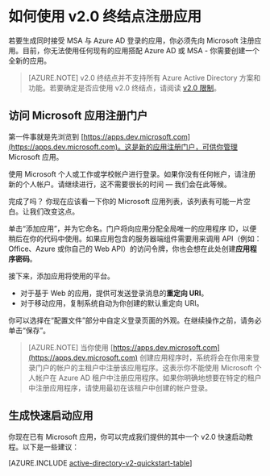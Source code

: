 <properties
	pageTitle="v2.0 应用注册 | Azure"
	description="如何使用 v2.0 终结点向 Microsoft 注册应用以启用登录和访问 Microsoft 服务"
	services="active-directory"
	documentationCenter=""
	authors="dstrockis"
	manager="mbaldwin"
	editor=""/>  


<tags
	ms.service="active-directory"
	ms.workload="identity"
	ms.tgt_pltfrm="na"
	ms.devlang="na"
	ms.topic="article"
	ms.date="09/16/2016"
	ms.author="dastrock"
   	wacn.date="10/25/2016"/>  


# 如何使用 v2.0 终结点注册应用

若要生成同时接受 MSA 与 Azure AD 登录的应用，你必须先向 Microsoft 注册应用。目前，你无法使用任何现有的应用搭配 Azure AD 或 MSA - 你需要创建一个全新的应用。

> [AZURE.NOTE]
	v2.0 终结点并不支持所有 Azure Active Directory 方案和功能。若要确定是否应使用 v2.0 终结点，请阅读 [v2.0 限制](/documentation/articles/active-directory-v2-limitations/)。

## 访问 Microsoft 应用注册门户
第一件事就是先浏览到 [https://apps.dev.microsoft.com](https://apps.dev.microsoft.com)。这是新的应用注册门户，可供你管理 Microsoft 应用。

使用 Microsoft 个人或工作或学校帐户进行登录。如果你没有任何帐户，请注册新的个人帐户。请继续进行，这不需要很长的时间 — 我们会在此等候。

完成了吗？ 你现在应该看一下你的 Microsoft 应用列表，该列表有可能一片空白。让我们改变这点。

单击“添加应用”，并为它命名。门户将向应用分配全局唯一的应用程序 ID，以便稍后在你的代码中使用。如果应用包含的服务器端组件需要用来调用 API（例如：Office、Azure 或你自己的 Web API）的访问令牌，你也会想在此处创建**应用程序密码**。
<!-- TODO: Link for app secrets -->

接下来，添加应用将使用的平台。

- 对于基于 Web 的应用，提供可发送登录消息的**重定向 URI**。
- 对于移动应用，复制系统自动为你创建的默认重定向 URI。

你可以选择在“配置文件”部分中自定义登录页面的外观。在继续操作之前，请务必单击“保存”。

> [AZURE.NOTE] 当你使用 [https://apps.dev.microsoft.com](https://apps.dev.microsoft.com) 创建应用程序时，系统将会在你用来登录门户的帐户的主租户中注册该应用程序。这表示你不能使用 Microsoft 个人帐户在 Azure AD 租户中注册应用程序。如果你明确地想要在特定的租户中注册应用程序，请使用最初在该租户中创建的帐户登录。

## 生成快速启动应用
你现在已有 Microsoft 应用，你可以完成我们提供的其中一个 v2.0 快速启动教程。以下是一些建议：

[AZURE.INCLUDE [active-directory-v2-quickstart-table](../../includes/active-directory-v2-quickstart-table.md)]

<!---HONumber=Mooncake_1017_2016-->
